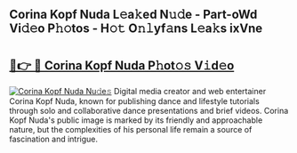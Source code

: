 ## Corina Kopf Nuda L𝚎a𝚔ed N𝚞𝚍e - Part-oWd Vi𝚍𝚎o P𝚑𝚘tos - H𝚘𝚝 O𝚗𝚕yf𝚊ns L𝚎a𝚔s ixVne

# <h2><a href="http://kfcu9o.oniu.top/?m=Corina+Kopf+Nuda">🔗👉 🔴 Corina Kopf Nuda P𝚑ot𝚘𝚜 V𝚒d𝚎o</a></h2>

[![Corina Kopf Nuda Nu𝚍e𝚜](https://i.imgur.com/0qMVB7G.gif)](http://kfcu9o.oniu.top/?m=Corina+Kopf+Nuda)
Digital media creator and web entertainer Corina Kopf Nuda, known for publishing dance and lifestyle tutorials through solo and collaborative dance presentations and brief videos. Corina Kopf Nuda's public image is marked by its friendly and approachable nature, but the complexities of his personal life remain a source of fascination and intrigue.  
